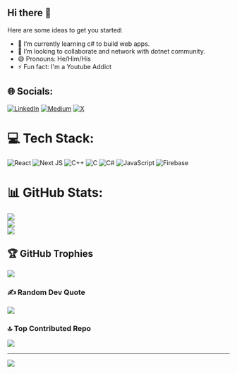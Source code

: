 ## Hi there 👋
Here are some ideas to get you started:

- 🌱 I’m currently learning  c# to build web apps.
- 👯 I’m looking to collaborate and network with dotnet community. 
- 😄 Pronouns: He/Him/His
- ⚡ Fun fact: I'm a Youtube Addict 


## 🌐 Socials:
[![LinkedIn](https://img.shields.io/badge/LinkedIn-%230077B5.svg?logo=linkedin&logoColor=white)](https://linkedin.com/in/william-kivindu-4b0a83287) [![Medium](https://img.shields.io/badge/Medium-12100E?logo=medium&logoColor=white)](https://medium.com/@kivindukilonzo) [![X](https://img.shields.io/badge/X-black.svg?logo=X&logoColor=white)](https://x.com/@kivindu_dotnet) 

# 💻 Tech Stack:
![React](https://img.shields.io/badge/react-%2320232a.svg?style=for-the-badge&logo=react&logoColor=%2361DAFB) ![Next JS](https://img.shields.io/badge/Next-black?style=for-the-badge&logo=next.js&logoColor=white) ![C++](https://img.shields.io/badge/c++-%2300599C.svg?style=for-the-badge&logo=c%2B%2B&logoColor=white) ![C](https://img.shields.io/badge/c-%2300599C.svg?style=for-the-badge&logo=c&logoColor=white) ![C#](https://img.shields.io/badge/c%23-%23239120.svg?style=for-the-badge&logo=csharp&logoColor=white) ![JavaScript](https://img.shields.io/badge/javascript-%23323330.svg?style=for-the-badge&logo=javascript&logoColor=%23F7DF1E) ![Firebase](https://img.shields.io/badge/firebase-%23039BE5.svg?style=for-the-badge&logo=firebase)
# 📊 GitHub Stats:
![](https://github-readme-stats.vercel.app/api?username=william2032&theme=dracula&hide_border=false&include_all_commits=false&count_private=false)<br/>
![](https://github-readme-streak-stats.herokuapp.com/?user=william2032&theme=dracula&hide_border=false)<br/>
![](https://github-readme-stats.vercel.app/api/top-langs/?username=william2032&theme=dracula&hide_border=false&include_all_commits=false&count_private=false&layout=compact)

## 🏆 GitHub Trophies
![](https://github-profile-trophy.vercel.app/?username=william2032&theme=dracula&no-frame=false&no-bg=true&margin-w=4)

### ✍️ Random Dev Quote
![](https://quotes-github-readme.vercel.app/api?type=horizontal&theme=radical)

### 🔝 Top Contributed Repo
![](https://github-contributor-stats.vercel.app/api?username=william2032&limit=5&theme=dracula&combine_all_yearly_contributions=true)

---
[![](https://visitcount.itsvg.in/api?id=william2032&label=Profile%20Views&color=0&pretty=false)](https://visitcount.itsvg.in)

<!-- Proudly created with GPRM ( https://gprm.itsvg.in ) -->
